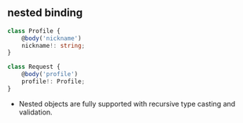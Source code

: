 ## nested binding

```typescript
class Profile {
    @body('nickname')
    nickname!: string;
}

class Request {
    @body('profile')
    profile!: Profile;
}
```

- Nested objects are fully supported with recursive type casting and validation.

